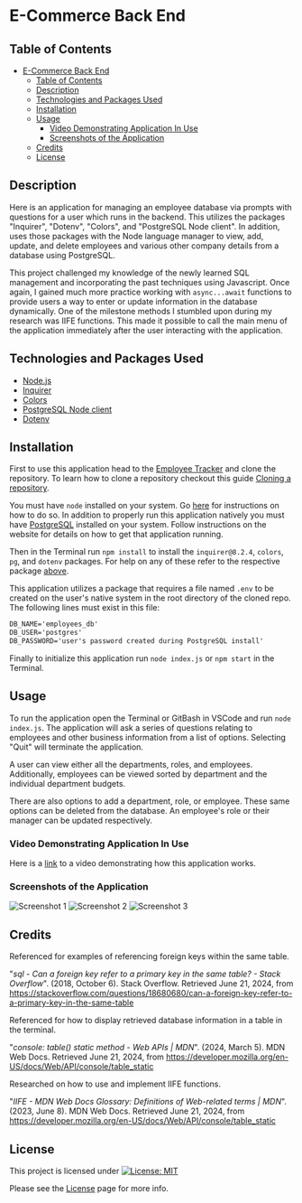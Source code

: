 # E-Commerce Back End

## Table of Contents

- [E-Commerce Back End](#e-commerce-back-end)
  - [Table of Contents](#table-of-contents)
  - [Description](#description)
  - [Technologies and Packages Used](#technologies-and-packages-used)
  - [Installation](#installation)
  - [Usage](#usage)
    - [Video Demonstrating Application In Use](#video-demonstrating-application-in-use)
    - [Screenshots of the Application](#screenshots-of-the-application)
  - [Credits](#credits)
  - [License](#license)

## Description

Here is an application for managing an employee database via prompts with questions for a user which runs in the backend. This utilizes the packages "Inquirer", "Dotenv", "Colors", and "PostgreSQL Node client". In addition, uses those packages with the Node language manager to view, add, update, and delete employees and various other company details from a database using PostgreSQL.

This project challenged my knowledge of the newly learned SQL management and incorporating the past techniques using Javascript. Once again, I gained much more practice working with `async...await` functions to provide users a way to enter or update information in the database dynamically. One of the milestone methods I stumbled upon during my research was IIFE functions. This made it possible to call the main menu of the application immediately after the user interacting with the application.

## Technologies and Packages Used

- [Node.js](https://nodejs.org/en)
- [Inquirer](https://www.npmjs.com/package/inquirer/v/8.2.4)
- [Colors](https://www.npmjs.com/package/colors)
- [PostgreSQL Node client](https://www.npmjs.com/package/pg)
- [Dotenv](https://www.npmjs.com/package/dotenv)
  
## Installation

First to use this application head to the [Employee Tracker](https://github.com/EXCervantes/employee-tracker) and clone the repository. To learn how to clone a repository checkout this guide [Cloning a repository](https://docs.github.com/en/repositories/creating-and-managing-repositories/cloning-a-repository).

You must have `node` installed on your system. Go [here](https://nodejs.org/en/learn/getting-started/how-to-install-nodejs) for instructions on how to do so. In addition to properly run this application natively you must have [PostgreSQL](https://www.postgresql.org/) installed on your system. Follow instructions on the website for details on how to get that application running.

Then in the Terminal run `npm install` to install the `inquirer@8.2.4`, `colors`, `pg`, and `dotenv` packages. For help on any of these refer to the respective package [above](#technologies-and-packages-used).

This application utilizes a package that requires a file named `.env` to be created on the user's native system in the root directory of the cloned repo. The following lines must exist in this file:

```md
DB_NAME='employees_db'
DB_USER='postgres'
DB_PASSWORD='user's password created during PostgreSQL install'
```

Finally to initialize this application run `node index.js` or `npm start` in the Terminal.
  
## Usage
  
To run the application open the Terminal or GitBash in VSCode and run `node index.js`. The application will ask a series of questions relating to employees and other business information from a list of options. Selecting "Quit" will terminate the application.

A user can view either all the departments, roles, and employees. Additionally, employees can be viewed sorted by department and the individual department budgets.

There are also options to add a department, role, or employee. These same options can be deleted from the database. An employee's role or their manager can be updated respectively.

### Video Demonstrating Application In Use

Here is a [link](https://drive.google.com/file/d/1Qsau0qdIgx56lyg5Y7hbXbSCSQ5c8KWY/view?usp=drive_link) to a video demonstrating how this application works.

### Screenshots of the Application

![Screenshot 1](assets/images/employeetrackerscreen1.jpg)
![Screenshot 2](assets/images/employeetrackerscreen2.jpg)
![Screenshot 3](assets/images/employeetrackerscreen3.jpg)

## Credits

Referenced for examples of referencing foreign keys within the same table.

"_sql - Can a foreign key refer to a primary key in the same table? - Stack Overflow_". (2018, October 6). Stack Overflow. Retrieved June 21, 2024, from https://stackoverflow.com/questions/18680680/can-a-foreign-key-refer-to-a-primary-key-in-the-same-table

Referenced for how to display retrieved database information in a table in the terminal.

"_console: table() static method - Web APIs | MDN_". (2024, March 5). MDN Web Docs. Retrieved June 21, 2024, from https://developer.mozilla.org/en-US/docs/Web/API/console/table_static

Researched on how to use and implement IIFE functions.

"_IIFE - MDN Web Docs Glossary: Definitions of Web-related terms | MDN_". (2023, June 8). MDN Web Docs. Retrieved June 21, 2024, from https://developer.mozilla.org/en-US/docs/Web/API/console/table_static
  
## License

This project is licensed under [![License: MIT](https://img.shields.io/badge/License-MIT-yellow.svg)](https://opensource.org/licenses/MIT)

Please see the [License](https://opensource.org/licenses/MIT) page for more info.
